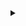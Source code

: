  <details >    <i>Branch:</i>
    <span class="css-truncate-target" data-menu-button>master</span>
         <li>            Copy lines        </li>
        <li>            Copy permalink </li>
    <summary class="btn-octicon ml-0 px-2 p-0 bg-white border border-gray-dark rounded-1" aria-label="Inline file action toolbar">
